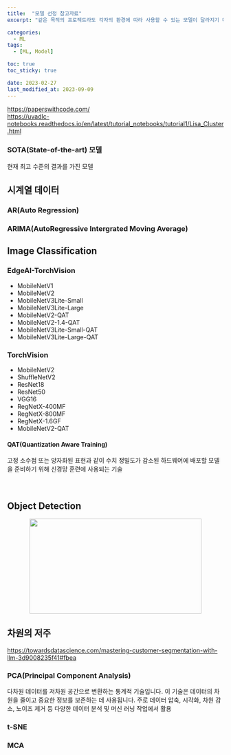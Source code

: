 ```yaml
---
title:  "모델 선정 참고자료"
excerpt: "같은 목적의 프로젝트라도 각자의 환경에 따라 사용할 수 있는 모델이 달라지기 때문에 참고할만한 자료를 정리"

categories:
  - ML
tags:
  - [ML, Model]

toc: true
toc_sticky: true

date: 2023-02-27
last_modified_at: 2023-09-09
---
```


https://paperswithcode.com/  
https://uvadlc-notebooks.readthedocs.io/en/latest/tutorial_notebooks/tutorial1/Lisa_Cluster.html  

### SOTA(State-of-the-art) 모델  
현재 최고 수준의 결과를 가진 모델  

## 시계열 데이터  
### AR(Auto Regression)  

### ARIMA(AutoRegressive Intergrated Moving Average)  

## Image Classification  
### EdgeAI-TorchVision  
- MobileNetV1  
- MobileNetV2  
- MobileNetV3Lite-Small  
- MobileNetV3Lite-Large  
- MobileNetV2-QAT  
- MobileNetV2-1.4-QAT  
- MobileNetV3Lite-Small-QAT  
- MobileNetV3Lite-Large-QAT  

### TorchVision  
- MobileNetV2  
- ShuffleNetV2  
- ResNet18  
- ResNet50  
- VGG16  
- RegNetX-400MF  
- RegNetX-800MF  
- RegNetX-1.6GF  
- MobileNetV2-QAT  

#### QAT(Quantization Aware Training)  
고정 소수점 또는 양자화된 표현과 같이 수치 정밀도가 감소된 하드웨어에 배포할 모델을 준비하기 위해 신경망 훈련에 사용되는 기술  
<br><br>  

## Object Detection  
<div align="center">  
<img src="https://github.com/csh44017/csh44017.github.io/assets/77605589/8d714078-af14-4d34-8a3b-e9983e41718b" width="400" height="220">  
</div>  

## 차원의 저주  
https://towardsdatascience.com/mastering-customer-segmentation-with-llm-3d9008235f41#fbea  
### PCA(Principal Component Analysis)  
다차원 데이터를 저차원 공간으로 변환하는 통계적 기술입니다. 이 기술은 데이터의 차원을 줄이고 중요한 정보를 보존하는 데 사용됩니다. 주로 데이터 압축, 시각화, 차원 감소, 노이즈 제거 등 다양한 데이터 분석 및 머신 러닝 작업에서 활용  
### t-SNE  
### MCA  
